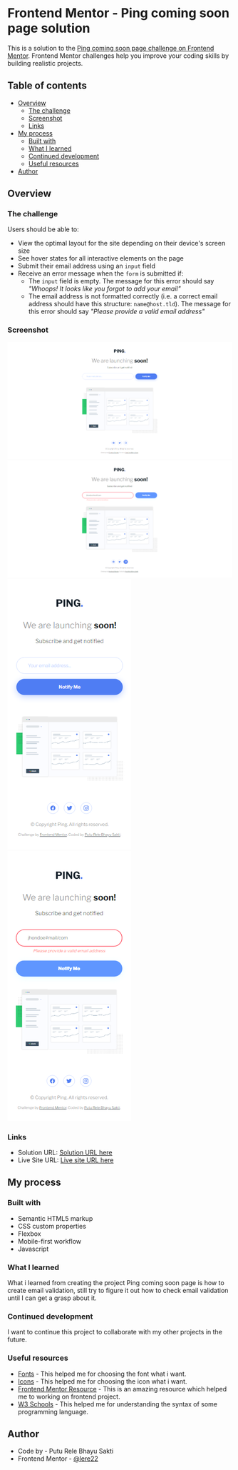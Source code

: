 # Frontend Mentor - Ping coming soon page solution

This is a solution to the [Ping coming soon page challenge on Frontend Mentor](https://www.frontendmentor.io/challenges/ping-single-column-coming-soon-page-5cadd051fec04111f7b848da). Frontend Mentor challenges help you improve your coding skills by building realistic projects.

## Table of contents

- [Overview](#overview)
  - [The challenge](#the-challenge)
  - [Screenshot](#screenshot)
  - [Links](#links)
- [My process](#my-process)
  - [Built with](#built-with)
  - [What I learned](#what-i-learned)
  - [Continued development](#continued-development)
  - [Useful resources](#useful-resources)
- [Author](#author)

## Overview

### The challenge

Users should be able to:

- View the optimal layout for the site depending on their device's screen size
- See hover states for all interactive elements on the page
- Submit their email address using an `input` field
- Receive an error message when the `form` is submitted if:
  - The `input` field is empty. The message for this error should say _"Whoops! It looks like you forgot to add your email"_
  - The email address is not formatted correctly (i.e. a correct email address should have this structure: `name@host.tld`). The message for this error should say _"Please provide a valid email address"_

### Screenshot

![Desktop Design](./screenshot/desktop-design.png)
![Desktop Hover Error State](./screenshot/desktop-hover-error-state.png)
![Mobile Design](./screenshot/mobile-design.png)
![Mobile Error State](./screenshot/mobile-error-state.png)

### Links

- Solution URL: [Solution URL here](https://www.frontendmentor.io/solutions/ping-single-column-coming-soon-page-using-flexbox-and-javascript-Xr1gojAitq)
- Live Site URL: [Live site URL here](https://lere22.github.io/ping-single-column-coming-soon-page/)

## My process

### Built with

- Semantic HTML5 markup
- CSS custom properties
- Flexbox
- Mobile-first workflow
- Javascript

### What I learned

What i learned from creating the project Ping coming soon page is how to create email validation, still try to figure it out how to check email validation until I can get a grasp about it.

### Continued development

I want to continue this project to collaborate with my other projects in the future.

### Useful resources

- [Fonts](https://fonts.google.com/) - This helped me for choosing the font what i want.
- [Icons](https://ionic.io/ionicons) - This helped me for choosing the icon what i want.
- [Frontend Mentor Resource](https://www.frontendmentor.io/resources) - This is an amazing resource which helped me to working on frontend project.
- [W3 Schools](https://www.w3schools.com/) - This helped me for understanding the syntax of some programming language.

## Author

- Code by - Putu Rele Bhayu Sakti
- Frontend Mentor - [@lere22](https://www.frontendmentor.io/profile/lere22)
